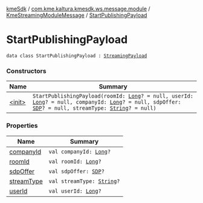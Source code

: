 [kmeSdk](../../../index.md) / [com.kme.kaltura.kmesdk.ws.message.module](../../index.md) / [KmeStreamingModuleMessage](../index.md) / [StartPublishingPayload](./index.md)

# StartPublishingPayload

`data class StartPublishingPayload : `[`StreamingPayload`](../-streaming-payload/index.md)

### Constructors

| Name | Summary |
|---|---|
| [&lt;init&gt;](-init-.md) | `StartPublishingPayload(roomId: `[`Long`](https://kotlinlang.org/api/latest/jvm/stdlib/kotlin/-long/index.html)`? = null, userId: `[`Long`](https://kotlinlang.org/api/latest/jvm/stdlib/kotlin/-long/index.html)`? = null, companyId: `[`Long`](https://kotlinlang.org/api/latest/jvm/stdlib/kotlin/-long/index.html)`? = null, sdpOffer: `[`SDP`](../-streaming-payload/-s-d-p/index.md)`? = null, streamType: `[`String`](https://kotlinlang.org/api/latest/jvm/stdlib/kotlin/-string/index.html)`? = null)` |

### Properties

| Name | Summary |
|---|---|
| [companyId](company-id.md) | `val companyId: `[`Long`](https://kotlinlang.org/api/latest/jvm/stdlib/kotlin/-long/index.html)`?` |
| [roomId](room-id.md) | `val roomId: `[`Long`](https://kotlinlang.org/api/latest/jvm/stdlib/kotlin/-long/index.html)`?` |
| [sdpOffer](sdp-offer.md) | `val sdpOffer: `[`SDP`](../-streaming-payload/-s-d-p/index.md)`?` |
| [streamType](stream-type.md) | `val streamType: `[`String`](https://kotlinlang.org/api/latest/jvm/stdlib/kotlin/-string/index.html)`?` |
| [userId](user-id.md) | `val userId: `[`Long`](https://kotlinlang.org/api/latest/jvm/stdlib/kotlin/-long/index.html)`?` |
